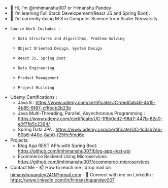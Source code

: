 - 👋 Hi, I’m @imhimanshu007 or Himanshu Pandey
- 👀 I’m learning Full Stack Developement(React JS and Spring Boot).
- 🌱 I’m currently doing M.S in Computer Science from Scaler Neovarsity.
-     Course Work Includes :
     -     Data Structures and Algorithms, Problem Solving
     -     Object Oriented Design, System Design
     -     React JS, Spring Boot
     -     Data Engineering
     -     Product Management
     -     Project Building
-    Udemy Certifications : 
     - Java 8 : https://www.udemy.com/certificate/UC-ded0ab46-4b15-4b85-9f87-cfffecb2b23b
     - Java Multi-Threading, Parallel, Asynchronous Programming : https://www.udemy.com/certificate/UC-1f8b0cd2-98d7-447b-82c0-e0f71b5c2364/
     - Spring Data JPA : https://www.udemy.com/certificate/UC-1c3ab2eb-60b6-440e-8ab0-f25ffc5fdd6c
-   Projects:
     - Blog App REST APIs with Spring Boot: https://github.com/imhimanshu007/blog-app-rest-api
     - Ecommerce Backend Using Microservices: https://github.com/imhimanshu007/ecommerce-microservices
-    Contact Me
    - 📫 How to reach me : drop mail on himanshupandey2411@gmail.com
    - 🔗 Connect with me on LinkedIn : https://www.linkedin.com/in/himanshupandey007

<!---
imhimanshu007/imhimanshu007 is a ✨ special ✨ repository because its `README.md` (this file) appears on your GitHub profile.
You can click the Preview link to take a look at your changes.
--->
